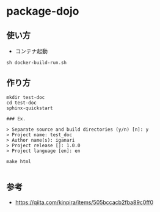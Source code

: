 # package-dojo

## 使い方

+ コンテナ起動

```
sh docker-build-run.sh
```

## 作り方

```
mkdir test-doc
cd test-doc
sphinx-quickstart
```
```
### Ex.

> Separate source and build directories (y/n) [n]: y
> Project name: test_doc
> Author name(s): iganari
> Project release []: 1.0.0
> Project language [en]: en
```
```
make html
```
```

```


## 参考

+ https://qiita.com/kinpira/items/505bccacb2fba89c0ff0